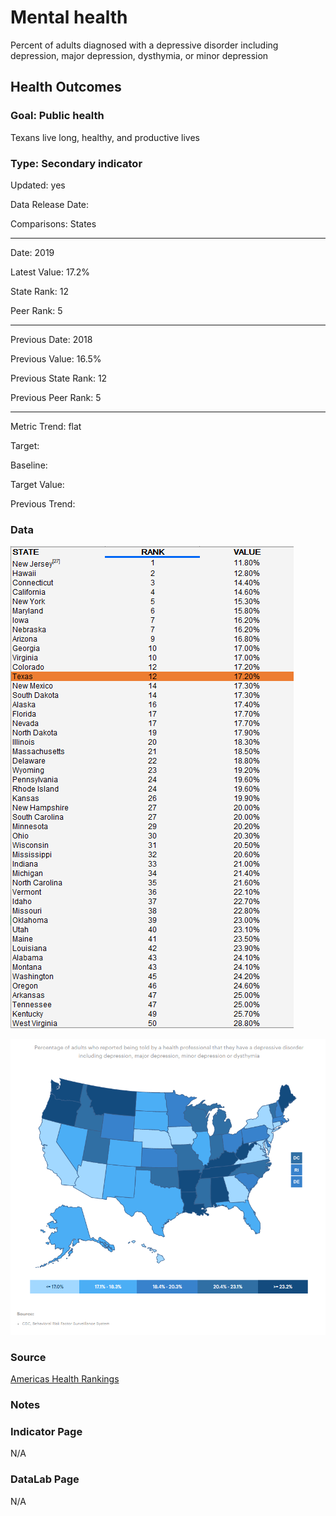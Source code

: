 # Mental health

Percent of adults diagnosed with a depressive disorder including depression, major depression, dysthymia, or minor depression

## Health Outcomes

### Goal: Public health

Texans live long, healthy, and productive lives

### Type: Secondary indicator

Updated: yes

Data Release Date: 

Comparisons: States

----

Date: 2019

Latest Value: 17.2%

State Rank: 12

Peer Rank: 5

----

Previous Date:  2018

Previous Value: 16.5%

Previous State Rank: 12

Previous Peer Rank: 5

----

Metric Trend: flat

Target: 

Baseline: 

Target Value: 

Previous Trend: 



<!--### Value

| Year |  Value      | Rank        | Previous Year | Previous Value | Previous Rank | Trend | 
| ----------- | ----------- | ----------- | ----------- | ----------- | ----------- | -----------|
|     2020    | 17.20%       |    13      |     2019    |    16.5%    | 12         |  up       | 

-->
### Data

![data](./images/data_depression.PNG)

![map](./images/map_depression.PNG)

### Source

[Americas Health Rankings](https://www.americashealthrankings.org/explore/annual)

### Notes

### Indicator Page

N/A

### DataLab Page

N/A
